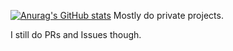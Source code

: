 [![Anurag's GitHub stats](https://github-readme-stats.vercel.app/api?username=N0aW&theme=dark)](https://github.com/anuraghazra/github-readme-stats)
Mostly do private projects.

I still do PRs and Issues though.
